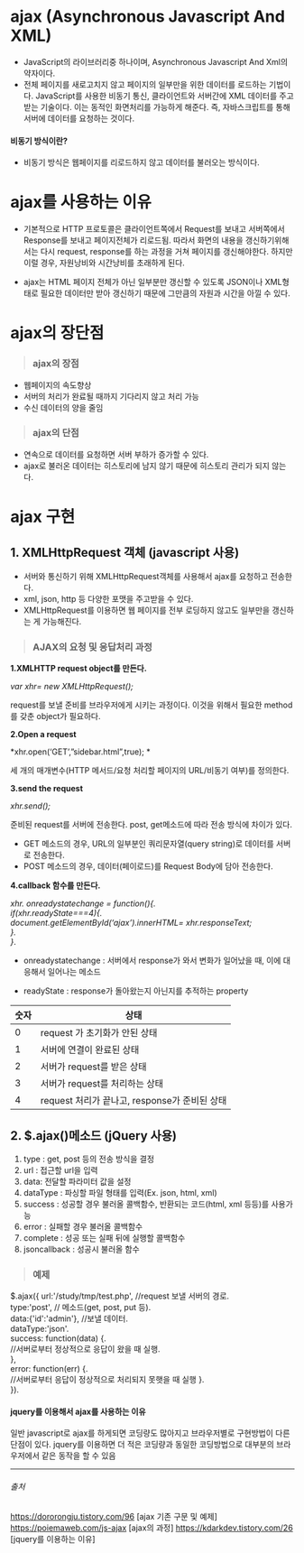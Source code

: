# ajax (Asynchronous Javascript And XML)
- JavaScript의 라이브러리중 하나이며, Asynchronous Javascript And Xml의 약자이다.
- 전체 페이지를 새로고치지 않고 페이지의 일부만을 위한 데이터를 로드하는 기법이다.  JavaScript를 사용한 비동기 통신, 클라이언트와 서버간에 XML 데이터를 주고받는 기술이다. 이는 동적인 화면처리를 가능하게 해준다.
즉, 자바스크립트를 통해 서버에 데이터를 요청하는 것이다.

#### 비동기 방식이란?

- 비동기 방식은 웹페이지를 리로드하지 않고 데이터를 불러오는 방식이다.


# ajax를 사용하는 이유
- 기본적으로 HTTP 프로토콜은 클라이언트쪽에서 Request를 보내고 서버쪽에서 Response를 보내고 페이지전체가 리로드됨.
따라서 화면의 내용을 갱신하기위해서는 다시 request, response를 하는 과정을 거쳐 페이지를 갱신해야한다. 하지만 이럴 경우,  자원낭비와 시간낭비를 초래하게 된다.

- ajax는 HTML 페이지 전체가 아닌 일부분만 갱신할 수 있도록 JSON이나 XML형태로 필요한 데이터만 받아 갱신하기 때문에 그만큼의 자원과 시간을 아낄 수 있다.

# ajax의 장단점
> ###   ajax의 장점
- 웹페이지의 속도향상
- 서버의 처리가 완료될 때까지 기다리지 않고 처리 가능
- 수신 데이터의 양을 줄임

> ###   ajax의 단점
- 연속으로 데이터를 요청하면 서버 부하가 증가할 수 있다.
- ajax로 불러온 데이터는 히스토리에 남지 않기 때문에 히스토리 관리가 되지 않는다. 


# ajax 구현
## 1. XMLHttpRequest 객체 (javascript 사용)
- 서버와 통신하기 위해 XMLHttpRequest객체를 사용해서 ajax를 요청하고 전송한다.  
- xml, json, http 등 다양한 포맷을 주고받을 수 있다. 
- XMLHttpRequest를 이용하면 웹 페이지를 전부 로딩하지 않고도 일부만을 갱신하는 게 가능해진다.

>###  AJAX의 요청 및 응답처리 과정
**1.XMLHTTP request object를 만든다.**

*var xhr= new XMLHttpRequest();*

request를 보낼 준비를 브라우저에게 시키는 과정이다. 
이것을 위해서 필요한 method를 갖춘 object가 필요하다.

**2.Open a request**

*xhr.open(‘GET’,”sidebar.html”,true); *

세 개의 매개변수(HTTP 메서드/요청 처리할 페이지의 URL/비동기 여부)를 정의한다.

**3.send the request**

*xhr.send();*

준비된 request를 서버에 전송한다.
post, get메소드에 따라 전송 방식에 차이가 있다. 

- GET 메소드의 경우, URL의 일부분인 쿼리문자열(query string)로 데이터를 서버로 전송한다.
- POST 메소드의 경우, 데이터(페이로드)를 Request Body에 담아 전송한다.

**4.callback 함수를 만든다.**

*xhr. onreadystatechange = function(){.  
 if(xhr.readyState===4){.  
document.getElementById(‘ajax’).innerHTML= xhr.responseText;   
     }.  
}*.  

- onreadystatechange : 서버에서 response가 와서 변화가 일어났을 때, 이에 대응해서 일어나는 메소드

- readyState : response가 돌아왔는지 아닌지를 추적하는 property

|  숫자  |  상태 |
| ------------ | ------------ |
| 0  | request 가 초기화가 안된 상태  |
|  1 |  서버에 연결이 완료된 상태 |
| 2  | 서버가 request를 받은 상태  |
| 3  | 서버가 request를 처리하는 상태  |
| 4 | request 처리가 끝나고, response가 준비된 상태 |


## 2. $.ajax()메소드 (jQuery 사용)

1. type : get, post 등의 전송 방식을 결정
2. url : 접근할 url을 입력
3. data: 전달할 파라미터 값을 설정
4. dataType : 파싱할 파일 형태를 입력(Ex. json, html, xml)
5. success : 성공할 경우 불러올 콜백함수, 반환되는 코드(html, xml 등등)를 사용가능
6. error : 실패할 경우 불러올 콜백함수
7. complete : 성공 또는 실패 뒤에 실행할 콜백함수
8. jsoncallback : 성공시 불러올 함수

>### 예제
$.ajax({ 
			  url:'/study/tmp/test.php', //request 보낼 서버의 경로.  
				type:'post', // 메소드(get, post, put 등).  
				data:{'id':'admin'}, //보낼 데이터.  
				dataType:'json'.  
				success: function(data) {.  
					//서버로부터 정상적으로 응답이 왔을 때 실행.  
				},   
				error: function(err) {.  
					//서버로부터 응답이 정상적으로 처리되지 못햇을 때 실행
		}.  
	}).  
	
	
	

#### jquery를 이용해서 ajax를 사용하는 이유 
일반 javascript로  ajax를 하게되면 코딩량도 많아지고 브라우저별로 구현방법이 다른 단점이 있다.
jquery를 이용하면 더 적은 코딩량과 동일한 코딩방법으로 대부분의 브라우저에서 같은 동작을 할 수 있음




------------




###### 출처
https://dororongju.tistory.com/96 [ajax 기존 구문 및 예제]
https://poiemaweb.com/js-ajax [ajax의 과정]
https://kdarkdev.tistory.com/26 [jquery를 이용하는 이유]




